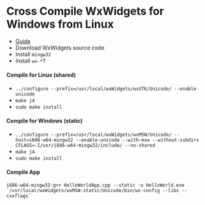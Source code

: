 # Cross Compile WxWidgets for Windows from Linux

- [Guide](https%3A%2F%2Fwiki.wxwidgets.org%2FWxWindows_application_compile_%28for_Linux%29_and_cross-compile_%28for_Windows%29_under_Linux%2FEclipse%2FCDT)
- Download WxWidgets source code
- Install `mingw32`
- Install `wx-*`?

#### Compile for Linux (shared)
- `../configure --prefix=/usr/local/wxWidgets/wxGTK/Unicode/ --enable-unicode`
- `make j4`
- `sudo make install`

#### Compile for Windows (static)
- `../configure --prefix=/usr/local/wxWidgets/wxMSW/Unicode/ --host=i686-w64-mingw32 --enable-unicode --with-msw --without-subdirs CFLAGS=-I/usr/i686-w64-mingw32/include/ --no-shared`
- `make j4`
- `sudo make install`

#### Compile App
```
i686-w64-mingw32-g++ HelloWorldApp.cpp --static -o HelloWorld.exe `/usr/local/wxWidgets/wxMSW-static/Unicode/bin/wx-config --libs --cxxflags`
```
